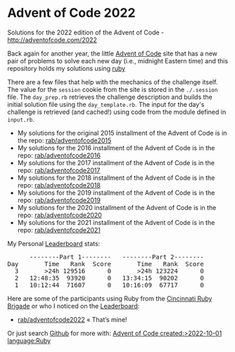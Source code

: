# Advent of Code 2022 #

Solutions for the 2022 edition of the Advent of Code - http://adventofcode.com/2022

Back again for another year, the little [Advent of Code] site that has a new pair of problems to solve each new day (i.e., midnight Eastern time) and this repository holds my solutions using [ruby](http://ruby-lang.org)

There are a few files that help with the mechanics of the challenge itself. The value for the `session` cookie from the site is stored in the `./.session` file. The `day_prep.rb` retrieves the challenge description and builds the initial solution file using the `day_template.rb`. The input for the day's challenge is retrieved (and cached!) using code from the module defined in `input.rb`.

* My solutions for the original 2015 installment of the Advent of Code is in the repo: [rab/adventofcode2015](https://github.com/rab/adventofcode2015)
* My solutions for the 2016 installment of the Advent of Code is in the repo: [rab/adventofcode2016](https://github.com/rab/adventofcode2016)
* My solutions for the 2017 installment of the Advent of Code is in the repo: [rab/adventofcode2017](https://github.com/rab/adventofcode2017)
* My solutions for the 2018 installment of the Advent of Code is in the repo: [rab/adventofcode2018](https://github.com/rab/adventofcode2018)
* My solutions for the 2019 installment of the Advent of Code is in the repo: [rab/adventofcode2019](https://github.com/rab/adventofcode2019)
* My solutions for the 2020 installment of the Advent of Code is in the repo: [rab/adventofcode2020](https://github.com/rab/adventofcode2020)
* My solutions for the 2021 installment of the Advent of Code is in the repo: [rab/adventofcode2021](https://github.com/rab/adventofcode2021)

My Personal [Leaderboard] stats:

<pre>
      --------Part 1--------   --------Part 2--------
Day       Time   Rank  Score       Time   Rank  Score
  3       >24h 129516      0       >24h 123224      0
  2   12:48:35  93920      0   13:34:15  90202      0
  1   10:12:44  71607      0   10:16:09  67717      0
</pre>

Here are some of the participants using Ruby from the [Cincinnati Ruby Brigade] or who I noticed on the [Leaderboard]:

* [rab/adventofcode2022](https://github.com/rab/adventofcode2022) &laquo;&nbsp;That&rsquo;s&nbsp;mine!

Or just search [Github] for more with: [Advent of Code created:>2022-10-01 language:Ruby](https://github.com/search?utf8=%E2%9C%93&q=Advent+of+Code+created%3A%3E2022-10-01+language%3ARuby&type=Repositories&ref=advsearch&l=Ruby)

[Advent of Code]: http://www.adventofcode.com/2022/
[Leaderboard]: http://www.adventofcode.com/2022/leaderboard
[Stats]: http://www.adventofcode.com/2022/stats
[Github]: http://github.com/
[Cincinnati Ruby Brigade]: http://cincyrb.com/
